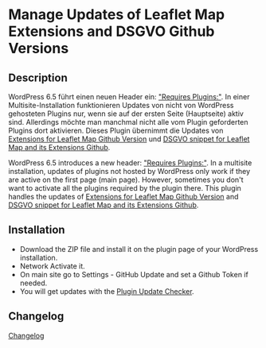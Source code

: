 # Manage Updates of Leaflet Map Extensions and DSGVO Github Versions

## Description

WordPress 6.5 führt einen neuen Header ein: <a href="https://make.wordpress.org/core/2024/03/05/introducing-plugin-dependencies-in-wordpress-6-5/">"Requires Plugins:"</a>. In einer Multisite-Installation funktionieren Updates von nicht von WordPress gehosteten Plugins nur, wenn sie auf der ersten Seite (Hauptseite) aktiv sind. Allerdings möchte man manchmal nicht alle vom Plugin geforderten Plugins dort aktivieren. Dieses Plugin übernimmt die Updates von <a href="https://github.com/hupe13/extensions-leaflet-map-github">Extensions for Leaflet Map Github Version</a> und <a href="https://github.com/hupe13/extensions-leaflet-map-dsgvo">DSGVO snippet for Leaflet Map and its Extensions Github</a>.

WordPress 6.5 introduces a new header: <a href="https://make.wordpress.org/core/2024/03/05/introducing-plugin-dependencies-in-wordpress-6-5/">"Requires Plugins:"</a>. In a multisite installation, updates of plugins not hosted by WordPress only work if they are active on the first page (main page). However, sometimes you don't want to activate all the plugins required by the plugin there. This plugin handles the updates of <a href="https://github.com/hupe13/extensions-leaflet-map-github">Extensions for Leaflet Map Github Version</a> and <a href="https://github.com/hupe13/extensions-leaflet-map-dsgvo">DSGVO snippet for Leaflet Map and its Extensions Github</a>.

## Installation

* Download the <a ref="https://github.com/hupe13/leafext-github-update/archive/refs/heads/main.zip">ZIP file</a> and install it on the plugin page of your WordPress installation.
* Network Activate it.
* On main site go to Settings - GitHub Update and set a Github Token if needed.
* You will get updates with the <a href="https://github.com/YahnisElsts/plugin-update-checker">Plugin Update Checker</a>.

## Changelog

<a href="https://github.com/hupe13/leafext-update-github/blob/main/changes.md">Changelog</a>
